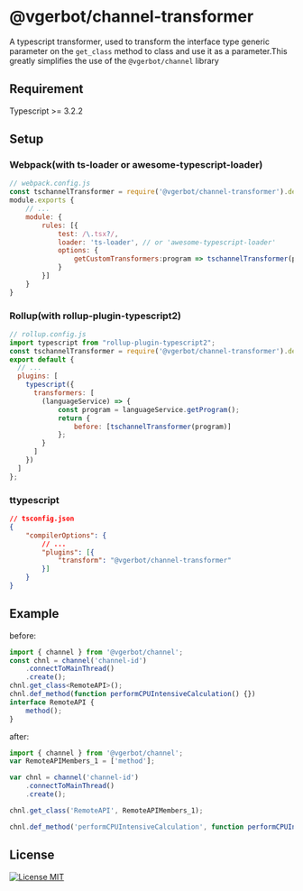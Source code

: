 # @vgerbot/channel-transformer

A typescript transformer, used to transform the interface type generic parameter on the `get_class` method to class and use it as a parameter.This greatly simplifies the use of the `@vgerbot/channel` library

## Requirement

Typescript >= 3.2.2

## Setup

### Webpack(with ts-loader or awesome-typescript-loader)

```js
// webpack.config.js
const tschannelTransformer = require('@vgerbot/channel-transformer').default;
module.exports {
    // ...
    module: {
        rules: [{
            test: /\.tsx?/,
            loader: 'ts-loader', // or 'awesome-typescript-loader'
            options: {
                getCustomTransformers:program => tschannelTransformer(program)
            }
        }]
    }
}
```

### Rollup(with rollup-plugin-typescript2)

```js
// rollup.config.js
import typescript from "rollup-plugin-typescript2";
const tschannelTransformer = require('@vgerbot/channel-transformer').default;
export default {
  // ...
  plugins: [
    typescript({
      transformers: [
        (languageService) => {
            const program = languageService.getProgram();
            return {
                before: [tschannelTransformer(program)]
            };
        }
      ]
    })
  ]
};
```

### ttypescript

```json
// tsconfig.json
{
    "compilerOptions": {
        // ...
        "plugins": [{
            "transform": "@vgerbot/channel-transformer"
        }]
    }
}
```

## Example

before:

```ts
import { channel } from '@vgerbot/channel';
const chnl = channel('channel-id')
    .connectToMainThread()
    .create();
chnl.get_class<RemoteAPI>();
chnl.def_method(function performCPUIntensiveCalculation() {})
interface RemoteAPI {
    method();
}
```

after:

```ts
import { channel } from '@vgerbot/channel';
var RemoteAPIMembers_1 = ['method'];

var chnl = channel('channel-id')
    .connectToMainThread()
    .create();

chnl.get_class('RemoteAPI', RemoteAPIMembers_1);

chnl.def_method('performCPUIntensiveCalculation', function performCPUIntensiveCalculation() {})
```

## License

[![License MIT](https://badgen.net/github/license/y1j2x34/tschannel)](https://github.com/y1j2x34/tschannel/blob/master/LICENSE)
